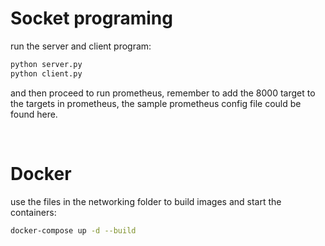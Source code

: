 # Socket programing 

run the server and client program:

```bash
python server.py
python client.py
```

and then proceed to run prometheus, remember to add the 8000 target to the targets in prometheus, the sample prometheus config file could be found here.

​	

# Docker

use the files in the networking folder to build images and start the containers:
	

```bash
docker-compose up -d --build
```

